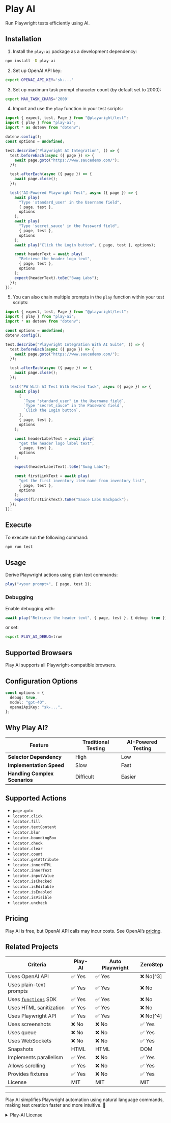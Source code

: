 # Play AI

Run Playwright tests efficiently using AI.

## Installation

1. Install the `play-ai` package as a development dependency:

```bash
npm install -D play-ai
```

2. Set up OpenAI API key:

```bash
export OPENAI_API_KEY='sk-...'
```

3. Set up maximum task prompt character count (by default set to 2000):

```bash
export MAX_TASK_CHARS='2000'
```

4. Import and use the `play` function in your test scripts:

```ts
import { expect, test, Page } from "@playwright/test";
import { play } from "play-ai";
import * as dotenv from "dotenv";

dotenv.config();
const options = undefined;

test.describe("Playwright AI Integration", () => {
  test.beforeEach(async ({ page }) => {
    await page.goto("https://www.saucedemo.com/");
  });

  test.afterEach(async ({ page }) => {
    await page.close();
  });

  test("AI-Powered Playwright Test", async ({ page }) => {
    await play(
      "Type 'standard_user' in the Username field",
      { page, test },
      options
    );
    await play(
      "Type 'secret_sauce' in the Password field",
      { page, test },
      options
    );
    await play("Click the Login button", { page, test }, options);

    const headerText = await play(
      "Retrieve the header logo text",
      { page, test },
      options
    );
    expect(headerText).toBe("Swag Labs");
  });
});
```

5. You can also chain multiple prompts in the `play` function within your test scripts:

```ts
import { expect, test, Page } from "@playwright/test";
import { play } from "play-ai";
import * as dotenv from "dotenv";

const options = undefined;
dotenv.config();

test.describe("Playwright Integration With AI Suite", () => {
  test.beforeEach(async ({ page }) => {
    await page.goto("https://www.saucedemo.com/");
  });

  test.afterEach(async ({ page }) => {
    await page.close();
  });

  test("PW With AI Test With Nested Task", async ({ page }) => {
    await play(
      [
        `Type "standard_user" in the Username field`,
        `Type "secret_sauce" in the Password field`,
        `Click the Login button`,
      ],
      { page, test },
      options
    );

    const headerLabelText = await play(
      "get the header logo label text",
      { page, test },
      options
    );

    expect(headerLabelText).toBe("Swag Labs");

    const firstLinkText = await play(
      "get the first inventory item name from inventory list",
      { page, test },
      options
    );
    expect(firstLinkText).toBe("Sauce Labs Backpack");
  });
});
```

## Execute

To execute run the following command:

```sh
npm run test
```

## Usage

Derive Playwright actions using plain text commands:

```ts
play("<your prompt>", { page, test });
```

### Debugging

Enable debugging with:

```ts
await play("Retrieve the header text", { page, test }, { debug: true });
```

or set:

```bash
export PLAY_AI_DEBUG=true
```

## Supported Browsers

Play AI supports all Playwright-compatible browsers.

## Configuration Options

```ts
const options = {
  debug: true,
  model: "gpt-4O",
  openaiApiKey: "sk-...",
};
```

## Why Play AI?

| Feature                        | Traditional Testing | AI-Powered Testing |
| ------------------------------ | ------------------- | ------------------ |
| **Selector Dependency**        | High                | Low                |
| **Implementation Speed**       | Slow                | Fast               |
| **Handling Complex Scenarios** | Difficult           | Easier             |

## Supported Actions

- `page.goto`
- `locator.click`
- `locator.fill`
- `locator.textContent`
- `locator.blur`
- `locator.boundingBox`
- `locator.check`
- `locator.clear`
- `locator.count`
- `locator.getAttribute`
- `locator.innerHTML`
- `locator.innerText`
- `locator.inputValue`
- `locator.isChecked`
- `locator.isEditable`
- `locator.isEnabled`
- `locator.isVisible`
- `locator.uncheck`

## Pricing

Play AI is free, but OpenAI API calls may incur costs. See OpenAI’s [pricing](https://openai.com/pricing/).

## Related Projects

| Criteria                                                                              | Play-AI | Auto Playwright | ZeroStep  |
| ------------------------------------------------------------------------------------- | ------- | --------------- | --------- |
| Uses OpenAI API                                                                       | ✅ Yes  | ✅ Yes          | ❌ No[^3] |
| Uses plain-text prompts                                                               | ✅ Yes  | ✅ Yes          | ❌ No     |
| Uses [`functions`](https://www.npmjs.com/package/openai#automated-function-calls) SDK | ✅ Yes  | ✅ Yes          | ❌ No     |
| Uses HTML sanitization                                                                | ✅ Yes  | ✅ Yes          | ❌ No     |
| Uses Playwright API                                                                   | ✅ Yes  | ✅ Yes          | ❌ No[^4] |
| Uses screenshots                                                                      | ❌ No   | ❌ No           | ✅ Yes    |
| Uses queue                                                                            | ❌ No   | ❌ No           | ✅ Yes    |
| Uses WebSockets                                                                       | ❌ No   | ❌ No           | ✅ Yes    |
| Snapshots                                                                             | HTML    | HTML            | DOM       |
| Implements parallelism                                                                | ✅ Yes  | ❌ No           | ✅ Yes    |
| Allows scrolling                                                                      | ✅ Yes  | ❌ No           | ✅ Yes    |
| Provides fixtures                                                                     | ✅ Yes  | ❌ No           | ✅ Yes    |
| License                                                                               | MIT     | MIT             | MIT       |

---

Play AI simplifies Playwright automation using natural language commands, making test creation faster and more intuitive. 🚀

<details>
  <summary>Play-AI License</summary>

```
MIT License

Copyright (c) 2025 Muralidharan Rajendran (muralidharan92)

Permission is hereby granted, free of charge, to any person obtaining a copy
of this software and associated documentation files (the "Software"), to deal
in the Software without restriction, including without limitation the rights
to use, copy, modify, merge, publish, distribute, sublicense, and/or sell
copies of the Software, and to permit persons to whom the Software is
furnished to do so, subject to the following conditions:

The above copyright notice and this permission notice shall be included in all
copies or substantial portions of the Software.

THE SOFTWARE IS PROVIDED "AS IS", WITHOUT WARRANTY OF ANY KIND, EXPRESS OR
IMPLIED, INCLUDING BUT NOT LIMITED TO THE WARRANTIES OF MERCHANTABILITY,
FITNESS FOR A PARTICULAR PURPOSE AND NONINFRINGEMENT. IN NO EVENT SHALL THE
AUTHORS OR COPYRIGHT HOLDERS BE LIABLE FOR ANY CLAIM, DAMAGES OR OTHER
LIABILITY, WHETHER IN AN ACTION OF CONTRACT, TORT OR OTHERWISE, ARISING FROM,
OUT OF OR IN CONNECTION WITH THE SOFTWARE OR THE USE OR OTHER DEALINGS IN THE
SOFTWARE.
```

</details>
